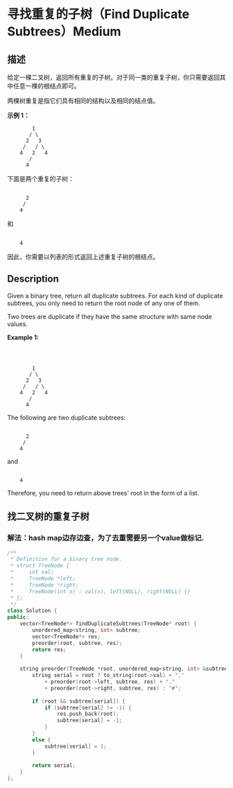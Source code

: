 # 寻找重复的子树（Find Duplicate Subtrees）Medium
## 描述
给定一棵二叉树，返回所有重复的子树。对于同一类的重复子树，你只需要返回其中任意一棵的根结点即可。

两棵树重复是指它们具有相同的结构以及相同的结点值。

**示例 1：**
```
        1
       / \
      2   3
     /   / \
    4   2   4
       /
      4
```


下面是两个重复的子树：
```

      2
     /
    4

```

和
```

    4
```


因此，你需要以列表的形式返回上述重复子树的根结点。

## Description
Given a binary tree, return all duplicate subtrees. For each kind of duplicate subtrees, you only need to return the root node of any one of them.

Two trees are duplicate if they have the same structure with same node values.

**Example 1:**
```
 


        1
       / \
      2   3
     /   / \
    4   2   4
       /
      4
```


The following are two duplicate subtrees:

```

      2
     /
    4
```


and

```

    4
```

Therefore, you need to return above trees&#39; root in the form of a list.


## 找二叉树的重复子树
### 解法：hash map边存边查，为了去重需要另一个value做标记.
```c++
/**
 * Definition for a binary tree node.
 * struct TreeNode {
 *     int val;
 *     TreeNode *left;
 *     TreeNode *right;
 *     TreeNode(int x) : val(x), left(NULL), right(NULL) {}
 * };
 */
class Solution {
public:
    vector<TreeNode*> findDuplicateSubtrees(TreeNode* root) {
        unordered_map<string, int> subtree;
        vector<TreeNode*> res;
        preorder(root, subtree, res);
        return res;
    }
    
    string preorder(TreeNode *root, unordered_map<string, int> &subtree, vector<TreeNode*> &res) {
        string serial = root ? to_string(root->val) + "," 
            + preorder(root->left, subtree, res) + ","
            + preorder(root->right, subtree, res) : "#";
        
        if (root && subtree[serial]) {
            if (subtree[serial] != -1) {
                res.push_back(root);
                subtree[serial] = -1;
            }
        }
        else {
            subtree[serial] = 1;
        }
        
        return serial;
    }
};
```